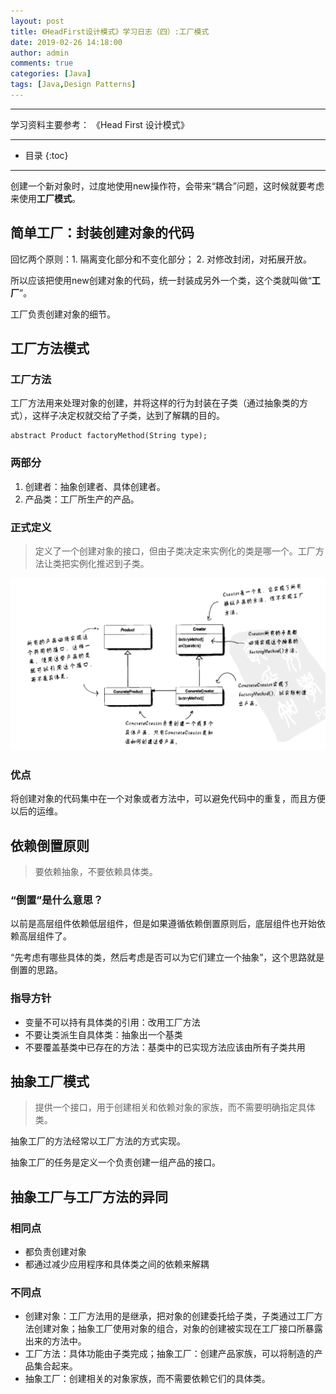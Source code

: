 ```yaml
---
layout: post
title: 《HeadFirst设计模式》学习日志（四）:工厂模式
date: 2019-02-26 14:18:00
author: admin
comments: true
categories: [Java]
tags: [Java,Design Patterns]
---
```




<!-- more -->

------

学习资料主要参考： 《Head First 设计模式》

------




* 目录
{:toc}
------

创建一个新对象时，过度地使用new操作符，会带来“耦合”问题，这时候就要考虑来使用**工厂模式**。

## 简单工厂：封装创建对象的代码

回忆两个原则：1. 隔离变化部分和不变化部分； 2. 对修改封闭，对拓展开放。

所以应该把使用new创建对象的代码，统一封装成另外一个类，这个类就叫做“**工厂**”。

工厂负责创建对象的细节。

## 工厂方法模式

### 工厂方法

工厂方法用来处理对象的创建，并将这样的行为封装在子类（通过抽象类的方式），这样子决定权就交给了子类，达到了解耦的目的。

```
abstract Product factoryMethod(String type);
```

### 两部分

1. 创建者：抽象创建者、具体创建者。
2. 产品类：工厂所生产的产品。

### 正式定义

> 定义了一个创建对象的接口，但由子类决定来实例化的类是哪一个。工厂方法让类把实例化推迟到子类。

[![](/images/posts/factory-pattern.png)](/images/posts/factory-pattern.png)

### 优点

将创建对象的代码集中在一个对象或者方法中，可以避免代码中的重复，而且方便以后的运维。

## 依赖倒置原则

> 要依赖抽象，不要依赖具体类。

### “倒置”是什么意思？

以前是高层组件依赖低层组件，但是如果遵循依赖倒置原则后，底层组件也开始依赖高层组件了。

“先考虑有哪些具体的类，然后考虑是否可以为它们建立一个抽象”，这个思路就是倒置的思路。

### 指导方针

- 变量不可以持有具体类的引用：改用工厂方法
- 不要让类派生自具体类：抽象出一个基类
- 不要覆盖基类中已存在的方法：基类中的已实现方法应该由所有子类共用

## 抽象工厂模式

> 提供一个接口，用于创建相关和依赖对象的家族，而不需要明确指定具体类。

抽象工厂的方法经常以工厂方法的方式实现。

抽象工厂的任务是定义一个负责创建一组产品的接口。

## 抽象工厂与工厂方法的异同

### 相同点

- 都负责创建对象
- 都通过减少应用程序和具体类之间的依赖来解耦

### 不同点

- 创建对象：工厂方法用的是继承，把对象的创建委托给子类，子类通过工厂方法创建对象；抽象工厂使用对象的组合，对象的创建被实现在工厂接口所暴露出来的方法中。
- 工厂方法：具体功能由子类完成；抽象工厂：创建产品家族，可以将制造的产品集合起来。
- 抽象工厂：创建相关的对象家族，而不需要依赖它们的具体类。

